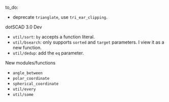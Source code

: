 to_do:

- deprecate `trianglate`, use `tri_ear_clipping`.

dotSCAD 3.0 Dev

- `util/sort`: `by` accepts a function literal.
- `util/bsearch`: only supports `sorted` and `target` parameters. I view it as a new function.
- `util/dedup`: add the `eq` parameter.

New modules/functions

- `angle_between`
- `polar_coordinate`
- `spherical_coordinate`
- `util/every`
- `util/some`

